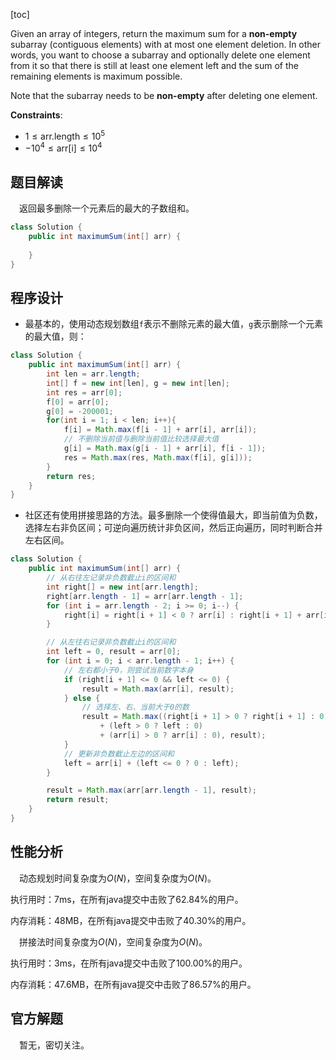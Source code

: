 [toc]

Given an array of integers, return the maximum sum for a **non-empty** subarray (contiguous elements) with at most one element deletion. In other words, you want to choose a subarray and optionally delete one element from it so that there is still at least one element left and the sum of the remaining elements is maximum possible.

Note that the subarray needs to be **non-empty** after deleting one element.



**Constraints**:

* $1 \le \text{arr.length} \le 10^5$
* $-10^4 \le \text{arr[i]} \le 10^4$



## 题目解读

&emsp;返回最多删除一个元素后的最大的子数组和。

```java
class Solution {
    public int maximumSum(int[] arr) {
        
    }
}
```

## 程序设计

* 最基本的，使用动态规划数组`f`表示不删除元素的最大值，`g`表示删除一个元素的最大值，则：

```java
class Solution {
    public int maximumSum(int[] arr) {
        int len = arr.length;
        int[] f = new int[len], g = new int[len];
        int res = arr[0]; 
        f[0] = arr[0];
        g[0] = -200001;
        for(int i = 1; i < len; i++){
            f[i] = Math.max(f[i - 1] + arr[i], arr[i]);
            // 不删除当前值与删除当前值比较选择最大值
            g[i] = Math.max(g[i - 1] + arr[i], f[i - 1]);
            res = Math.max(res, Math.max(f[i], g[i]));
        }
        return res;
    }
}
```

* 社区还有使用拼接思路的方法。最多删除一个使得值最大，即当前值为负数，选择左右非负区间；可逆向遍历统计非负区间，然后正向遍历，同时判断合并左右区间。

```java
class Solution {
    public int maximumSum(int[] arr) {
        // 从右往左记录非负数截止i的区间和
    	int right[] = new int[arr.length];
        right[arr.length - 1] = arr[arr.length - 1];
        for (int i = arr.length - 2; i >= 0; i--) {
            right[i] = right[i + 1] < 0 ? arr[i] : right[i + 1] + arr[i];
        }

        // 从左往右记录非负数截止i的区间和
        int left = 0, result = arr[0];
        for (int i = 0; i < arr.length - 1; i++) {
			// 左右都小于0，则尝试当前数字本身
            if (right[i + 1] <= 0 && left <= 0) {
                result = Math.max(arr[i], result);
            } else {
                // 选择左、右、当前大于0的数
                result = Math.max((right[i + 1] > 0 ? right[i + 1] : 0)
                    + (left > 0 ? left : 0)
                    + (arr[i] > 0 ? arr[i] : 0), result);
            }
			// 更新非负数截止左边的区间和
            left = arr[i] + (left <= 0 ? 0 : left);
        }

        result = Math.max(arr[arr.length - 1], result);
        return result;
    }
}
```

## 性能分析

&emsp;动态规划时间复杂度为$O(N)$，空间复杂度为$O(N)$。

执行用时：7ms，在所有java提交中击败了62.84%的用户。

内存消耗：48MB，在所有java提交中击败了40.30%的用户。

&emsp;拼接法时间复杂度为$O(N)$，空间复杂度为$O(N)$。

执行用时：3ms，在所有java提交中击败了100.00%的用户。

内存消耗：47.6MB，在所有java提交中击败了86.57%的用户。

## 官方解题

&emsp;暂无，密切关注。